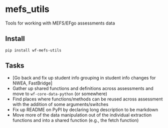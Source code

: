 # mefs_utils

Tools for working with MEFS/EFgo assessments data

## Install

`pip install wf-mefs-utils`

## Tasks
* [Go back and fix up student info grouping in student info changes for NWEA, FastBridge]
* Gather up shared functions and definitions across assessments and move to `wf-core-data-python` (or somewhere)
* Find places where functions/methods can be reused across assessment with the addition of some arguments/switches
* Fix up README on PyPI by declaring long description to be markdown
* Move more of the data manipulation out of the individual extraction functions and into a shared function (e.g., the fetch function)
